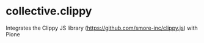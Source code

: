 collective.clippy
=================

Integrates the Clippy JS library (https://github.com/smore-inc/clippy.js) with Plone
